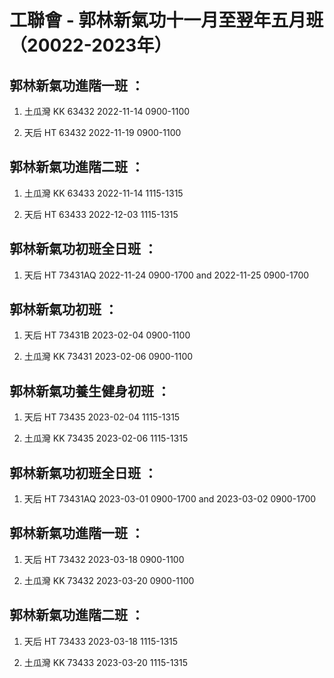 # 工聯會 - 郭林新氣功十一月至翌年五月班 （20022-2023年） 

郭林新氣功進階一班 ：
-------------------
1. 土瓜灣 KK 63432
2022-11-14 0900-1100

2. 天后 HT 63432
2022-11-19 0900-1100

郭林新氣功進階二班 ：
-------------------
1. 土瓜灣 KK 63433
2022-11-14 1115-1315

2. 天后 HT 63433
2022-12-03 1115-1315

郭林新氣功初班全日班 ：
---------------------
1. 天后 HT 73431AQ
2022-11-24 0900-1700 and
2022-11-25 0900-1700 

郭林新氣功初班 ：
---------------
1. 天后 HT 73431B
2023-02-04 0900-1100

2. 土瓜灣 KK 73431
2023-02-06 0900-1100

郭林新氣功養生健身初班 ：
----------------------
1. 天后 HT 73435
2023-02-04 1115-1315

2. 土瓜灣 KK 73435
2023-02-06 1115-1315

郭林新氣功初班全日班 ：
---------------------
1. 天后 HT 73431AQ
2023-03-01 0900-1700 and
2023-03-02 0900-1700 

郭林新氣功進階一班 ：
-------------------
1. 天后 HT 73432
2023-03-18 0900-1100

2. 土瓜灣 KK 73432
2023-03-20 0900-1100

郭林新氣功進階二班 ：
-------------------
1. 天后 HT 73433
2023-03-18 1115-1315

2. 土瓜灣 KK 73433
2023-03-20 1115-1315




